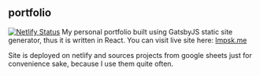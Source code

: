 ## portfolio
[![Netlify Status](https://api.netlify.com/api/v1/badges/b3c05031-f810-4e38-8f83-55cc572c604e/deploy-status)](https://app.netlify.com/sites/lmpsk/deploys)
My personal portfolio built using GatsbyJS static site generator, thus it is written in React. You can visit live site here: [lmpsk.me](https://lmpsk.me/) 

Site is deployed on netlify and sources projects from google sheets just for convenience sake, because I use them quite often. 